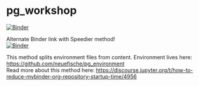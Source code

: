 # pg_workshop

[![Binder](https://mybinder.org/badge_logo.svg)](https://mybinder.org/v2/gh/neuefische/pg_workshop/main)

Alternate Binder link with Speedier method!  
[![Binder](https://mybinder.org/badge_logo.svg)](https://mybinder.org/v2/gh/neuefische/pg_environment/main?urlpath=git-pull%3Frepo%3Dhttps%253A%252F%252Fgithub.com%252Fneuefische%252Fpg_workshop%26urlpath%3Dtree%252Fpg_workshop%252F2_Intro_to_Jupyter_Notebook.ipynb%26branch%3Dmain)


This method splits environment files from content. Environment lives here: https://github.com/neuefische/pg_environment  
Read more about this method here: https://discourse.jupyter.org/t/how-to-reduce-mybinder-org-repository-startup-time/4956
